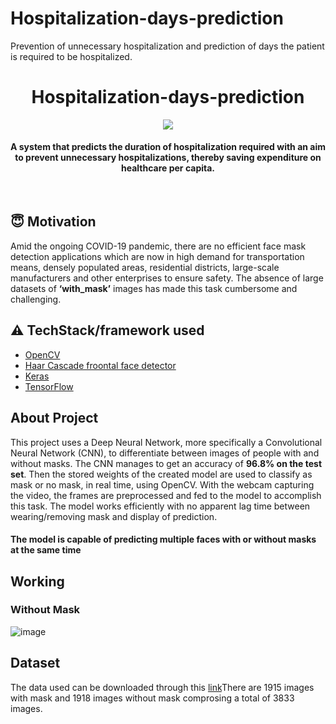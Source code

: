 # Hospitalization-days-prediction
Prevention of unnecessary hospitalization and prediction of days the patient is required to be hospitalized.
<h1 align="center"> Hospitalization-days-prediction</h1>

<div align= "center"><img src="https://www.google.com/url?sa=i&url=https%3A%2F%2Fwww.istockphoto.com%2Fvector%2Fhealth-care-logo-vector-design-element-gm958800720-261810734&psig=AOvVaw3wY-FVbDmwku7aOYzMdcJQ&ust=1677485864129000&source=images&cd=vfe&ved=0CBAQjRxqFwoTCPDIxq7gsv0CFQAAAAAdAAAAABAE"/>
  <h4>A system that predicts the duration of hospitalization required with an aim to prevent unnecessary hospitalizations, thereby saving expenditure on healthcare per capita.</h4>
</div>

&nbsp;&nbsp;&nbsp;&nbsp;&nbsp;&nbsp;&nbsp;&nbsp;&nbsp;&nbsp;&nbsp;&nbsp;&nbsp;&nbsp;&nbsp;&nbsp;&nbsp;&nbsp;&nbsp;&nbsp;&nbsp;&nbsp;&nbsp;&nbsp;&nbsp;&nbsp;&nbsp;&nbsp;&nbsp;&nbsp;

## :innocent: Motivation
Amid the ongoing COVID-19 pandemic, there are no efficient face mask detection applications which are now in high demand for transportation means, densely populated areas, residential districts, large-scale manufacturers and other enterprises to ensure safety. The absence of large datasets of __‘with_mask’__ images has made this task cumbersome and challenging. 


## :warning: TechStack/framework used

- [OpenCV](https://opencv.org/)
- [Haar Cascade froontal face detector](https://docs.opencv.org/3.4/db/d28/tutorial_cascade_classifier.html)
- [Keras](https://keras.io/)
- [TensorFlow](https://www.tensorflow.org/)
<!-- - [MobileNetV2](https://arxiv.org/abs/1801.04381) -->


## About Project
This project uses a Deep Neural Network, more specifically a Convolutional Neural Network (CNN), to differentiate between images of people with and without masks. The CNN manages to get 
an accuracy of **96.8% on the test set**. Then the stored weights of the created model are used to classify as mask or no mask, in real time, using OpenCV.
With the webcam capturing the video, the frames are preprocessed and fed to the model to accomplish this task. The model works efficiently with no apparent lag time between
wearing/removing mask and display of prediction.

#### The model is capable of predicting multiple faces with or without masks at the same time

## Working 

### Without Mask

![image](output.png)

## Dataset

The data used can be downloaded through this [link](https://www.kaggle.com/datasets/aneerbanchakraborty/face-mask-detection-data)There are 1915 images with mask and 1918 images without mask comprosing a total of 3833 images.
